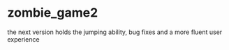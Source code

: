 zombie_game2
============

the next version holds the jumping ability, bug fixes and a more fluent user experience
